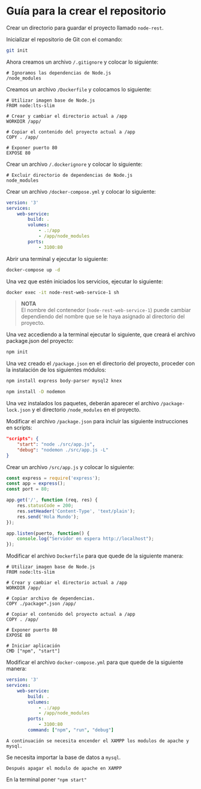 Guía para la crear el repositorio
=========================================

Crear un directorio para guardar el proyecto llamado `node-rest`.

Inicializar el repositorio de Git con el comando:

```sh
git init
```

Ahora creamos un archivo `/.gitignore` y colocar lo siguiente:

```
# Ignoramos las dependencias de Node.js
/node_modules
```

Creamos un archivo `/Dockerfile` y colocamos lo siguiente:

```
# Utilizar imagen base de Node.js
FROM node:lts-slim

# Crear y cambiar el directorio actual a /app
WORKDIR /app/

# Copiar el contenido del proyecto actual a /app
COPY . /app/

# Exponer puerto 80
EXPOSE 80
```

Crear un archivo `/.dockerignore` y colocar lo siguiente:

```
# Excluir directorio de dependencias de Node.js
node_modules
```

Crear un archivo `/docker-compose.yml` y colocar lo siguiente:

```yml
version: '3'
services:
    web-service:
        build: .
        volumes:
            - .:/app
            - /app/node_modules
        ports:
            - 3100:80
```

Abrir una terminal y ejecutar lo siguiente:

```sh
docker-compose up -d
```

Una vez que estén iniciados los servicios, ejecutar lo siguiente:

```sh
docker exec -it node-rest-web-service-1 sh
```

> **NOTA**  
> El nombre del contenedor (`node-rest-web-service-1`) puede cambiar dependiendo
> del nombre que se le haya asignado al directorio del proyecto.

Una vez accediendo a la terminal ejecutar lo siguiente, que creará el archivo
package.json del proyecto:

```sh
npm init
```

Una vez creado el `/package.json` en el directorio del proyecto, proceder con la
instalación de los siguientes módulos:

```sh
npm install express body-parser mysql2 knex
```

```sh
npm install -D nodemon 
```

Una vez instalados los paquetes, deberán aparecer el archivo
`/package-lock.json` y el directorio `/node_modules` en el proyecto.

Modificar el archivo `/package.json` para incluir las siguiente instrucciones en
scripts:

```json
"scripts": {
    "start": "node ./src/app.js",
    "debug": "nodemon ./src/app.js -L"
}
```

Crear un archivo `/src/app.js` y colocar lo siguiente:

```js
const express = require('express');
const app = express();
const port = 80;

app.get('/', function (req, res) {
    res.statusCode = 200;
    res.setHeader('Content-Type', 'text/plain');
    res.send('Hola Mundo');
});

app.listen(puerto, function() {
    console.log("Servidor en espera http://localhost");
});
```

Modificar el archivo `Dockerfile` para que quede de la siguiente manera:

```
# Utilizar imagen base de Node.js
FROM node:lts-slim

# Crear y cambiar el directorio actual a /app
WORKDIR /app/

# Copiar archivo de dependencias.
COPY ./package*.json /app/

# Copiar el contenido del proyecto actual a /app
COPY . /app/

# Exponer puerto 80
EXPOSE 80

# Iniciar aplicación
CMD ["npm", "start"]
```

Modificar el archivo `docker-compose.yml` para que quede de la siguiente manera:

```yml
version: '3'
services:
    web-service:
        build: .
        volumes:
            - .:/app
            - /app/node_modules
        ports:
            - 3100:80
        command: ["npm", "run", "debug"]
```

```
A continuación se necesita encender el XAMPP los modulos de apache y mysql. 
```
Se necesita importar la base de datos a `mysql`. 

```
Después apagar el modulo de apache en XAMPP
```

En la terminal poner `"npm start"`
